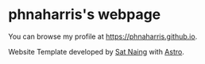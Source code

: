 # phnaharris's webpage

You can browse my profile at https://phnaharris.github.io.

Website Template developed by [Sat Naing](https://satnaing.dev/) with [Astro](https://astro.build/).
